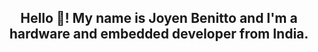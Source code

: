 <h2 align="center">Hello 👋! My name is Joyen Benitto and I'm a hardware and embedded developer from India.</h2>

